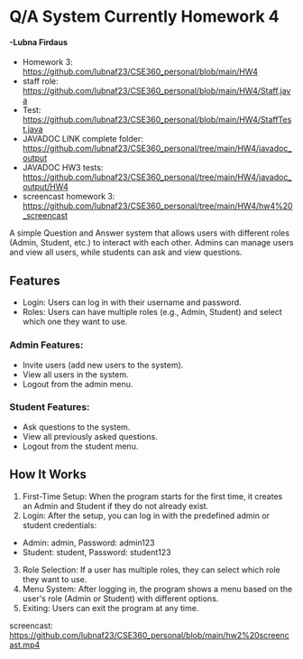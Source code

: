 # Q/A System Currently Homework 4
#### -Lubna Firdaus

- Homework 3: https://github.com/lubnaf23/CSE360_personal/blob/main/HW4
- staff role: https://github.com/lubnaf23/CSE360_personal/blob/main/HW4/Staff.java
- Test: https://github.com/lubnaf23/CSE360_personal/blob/main/HW4/StaffTest.java
- JAVADOC LINK complete folder: https://github.com/lubnaf23/CSE360_personal/tree/main/HW4/javadoc_output
- JAVADOC HW3 tests: https://github.com/lubnaf23/CSE360_personal/tree/main/HW4/javadoc_output/HW4
- screencast homework 3: https://github.com/lubnaf23/CSE360_personal/tree/main/HW4/hw4%20_screencast



A simple Question and Answer system that allows users with different roles (Admin, Student, etc.) to interact with each other. Admins can manage users and view all users, while students can ask and view questions.

## Features
- Login: Users can log in with their username and password.
- Roles: Users can have multiple roles (e.g., Admin, Student) and select which one they want to use.
### Admin Features:
- Invite users (add new users to the system).
- View all users in the system.
- Logout from the admin menu.
### Student Features:
- Ask questions to the system.
- View all previously asked questions.
- Logout from the student menu.

## How It Works
1. First-Time Setup: When the program starts for the first time, it creates an Admin and Student if they do not already exist.
2. Login: After the setup, you can log in with the predefined admin or student credentials:
  - Admin: admin, Password: admin123
  - Student: student, Password: student123
3. Role Selection: If a user has multiple roles, they can select which role they want to use.
4. Menu System: After logging in, the program shows a menu based on the user's role (Admin or Student) with different options.
5. Exiting: Users can exit the program at any time.

screencast: https://github.com/lubnaf23/CSE360_personal/blob/main/hw2%20screencast.mp4


